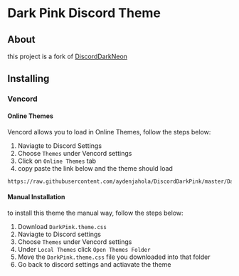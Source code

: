 # Dark Pink Discord Theme

## About

this project is a fork of [DiscordDarkNeon](https://github.com/B4T3S/DiscordDarkNeon)

## Installing

### Vencord

#### Online Themes

Vencord allows you to load in Online Themes, follow the steps below:

1. Naviagte to Discord Settings
2. Choose `Themes` under Vencord settings
3. Click on `Online Themes` tab
4. copy paste the link below and the theme should load

```
https://raw.githubusercontent.com/aydenjahola/DiscordDarkPink/master/DarkPink.theme.css
```

#### Manual Installation

to install this theme the manual way, follow the steps below:

1. Download `DarkPink.theme.css`
2. Naviagte to Discord settings
3. Choose `Themes` under Vencord settings
4. Under `Local Themes` click `Open Themes Folder`
5. Move the `DarkPink.theme.css` file you downloaded into that folder
6. Go back to discord settings and actiavate the theme
